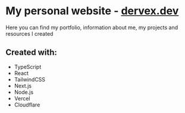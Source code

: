 # My personal website - [dervex.dev](https://www.dervex.dev/)
Here you can find my portfolio, information about me, my projects and resources I created

## Created with:
* TypeScript
* React
* TailwindCSS
* Next.js
* Node.js
* Vercel
* Cloudflare

